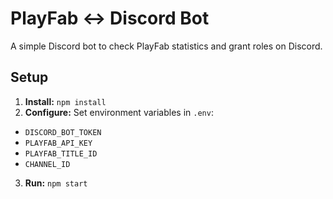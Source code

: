 # PlayFab <-> Discord  Bot
A simple Discord bot to check PlayFab statistics and grant roles on Discord.

## Setup
1. **Install:** `npm install`
2. **Configure:** Set environment variables in `.env`:
- `DISCORD_BOT_TOKEN`
- `PLAYFAB_API_KEY`
- `PLAYFAB_TITLE_ID`
- `CHANNEL_ID`
3. **Run:** `npm start`

